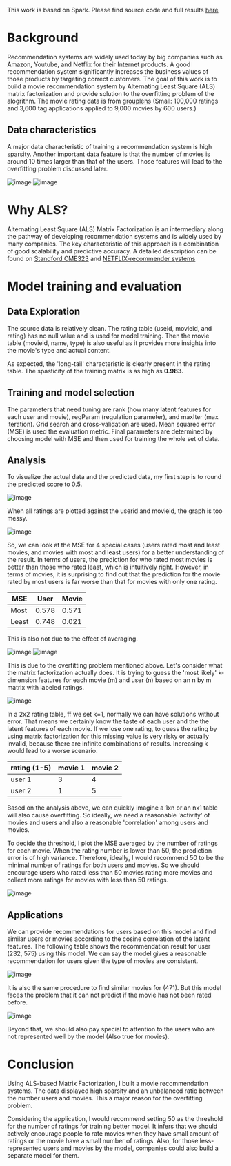 This work is based on Spark. Please find source code and full results [here](https://databricks-prod-cloudfront.cloud.databricks.com/public/4027ec902e239c93eaaa8714f173bcfc/7965635341886967/262132380329106/5164190521743747/latest.html)

# Background

Recommendation systems are widely used today by big companies such as Amazon, Youtube, and Netflix for their Internet products. A good recommendation system significantly increases the business values of those products by targeting correct customers. The goal of this work is to build a movie recommendation system by Alternating Least Square (ALS) matrix factorization and provide solution to the overfitting problem of the alogrithm. The movie rating data is from [grouplens](https://grouplens.org/datasets/movielens/latest/) (Small: 100,000 ratings and 3,600 tag applications applied to 9,000 movies by 600 users.)

## Data characteristics

A major data characteristic of training a recommendation system is high sparsity. Another important data feature is that the number of movies is around 10 times larger than that of the users. Those features will lead to the overfitting problem discussed later.

![image](https://github.com/RuiyunHuang/Movies_Recommendation_System/blob/master/images/user_dis.png)
![image](https://github.com/RuiyunHuang/Movies_Recommendation_System/blob/master/images/movie_dis.png)

# Why ALS?

Alternating Least Square (ALS) Matrix Factorization is an intermediary along the pathway of developing recommendation systems and is widely used by many companies. The key characteristic of this approach is a combination of good scalability and predictive accuracy. A detailed description can be found on [Standford CME323](http://stanford.edu/~rezab/classes/cme323/S15/notes/lec14.pdf) and [NETFLIX-recommender systems](https://datajobs.com/data-science-repo/Recommender-Systems-[Netflix].pdf)

# Model training and evaluation

## Data Exploration

The source data is relatively clean. The rating table (useid, movieid, and rating) has no null value and is used for model training. Then the movie table (movieid, name, type) is also useful as it provides more insights into the movie's type and actual content.

As expected, the 'long-tail' characteristic is clearly present in the rating table. The spasticity of the training matrix is as high as **0.983.**

## Training and model selection

The parameters that need tuning are rank (how many latent features for each user and movie), regParam (regulation parameter), and maxIter (max iteration). Grid search and cross-validation are used. Mean squared error (MSE) is used the evaluation metric. Final parameters are determined by choosing model with MSE and then used for training the whole set of data.

## Analysis

To visualize the actual data and the predicted data, my first step is to round the predicted score to 0.5. 

![image](https://github.com/RuiyunHuang/Movies_Recommendation_System/blob/master/images/rounded_ratings.png)

When all ratings are plotted against the userid and movieid, the graph is too messy. 

![image](https://github.com/RuiyunHuang/Movies_Recommendation_System/blob/master/images/ALL.png)

So, we can look at the MSE for 4 special cases (users rated most and least movies, and movies with most and least users) for a better understanding of the result. In terms of users, the prediction for who rated most movies is better than those who rated least, which is intuitively right. However, in terms of movies, it is surprising to find out that the prediction for the movie rated by most users is far worse than that for movies with only one rating.

| MSE | User  | Movie |
| -- | -- | -- |
| Most | 0.578 | 0.571 |
| Least  | 0.748 | 0.021 |

This is also not due to the effect of averaging. 

![image](https://github.com/RuiyunHuang/Movies_Recommendation_System/blob/master/images/most_by_movies.png)
![image](https://github.com/RuiyunHuang/Movies_Recommendation_System/blob/master/images/least_by_movies.png)

This is due to the overfitting problem mentioned above. Let's consider what the matrix factorization actually does. It is trying to guess the 'most likely' k-dimension features for each movie (m) and user (n) based on an n by m matrix with labeled ratings. 

![image](https://github.com/RuiyunHuang/Movies_Recommendation_System/blob/master/images/Matrix-Factorization.png)

In a 2x2 rating table, ff we set k=1, normally we can have solutions without error. That means we certainly know the taste of each user and the the latent features of each movie. If we lose one rating, to guess the rating by using matrix factorization for this missing value is very risky or actually invalid, because there are infinite combinations of results. Increasing k would lead to a worse scenario.

| rating (1-5) | movie 1 | movie 2 |
| -- | -- | -- |
| user 1 | 3 | 4 |
| user 2 | 1 | 5 |

Based on the analysis above, we can quickly imagine a 1xn or an nx1 table will also cause overfitting. So ideally, we need a reasonable 'activity' of movies and users and also a reasonable 'correlation' among users and movies. 

To decide the threshold, I plot the MSE averaged by the number of ratings for each movie. When the rating number is lower than 50, the prediction error is of high variance. Therefore, ideally, I would recommend 50 to be the minimal number of ratings for both users and movies. So we should encourage users who rated less than 50 movies rating more movies and collect more ratings for movies with less than 50 ratings.

![image](https://github.com/RuiyunHuang/Movies_Recommendation_System/blob/master/images/error_by_movie.png)

## Applications

We can provide recommendations for users based on this model and find similar users or movies according to the cosine correlation of the latent features. The following table shows the recommendation result for user (232, 575) using this model. We can say the model gives a reasonable recommendation for users given the type of movies are consistent.

![image](https://github.com/RuiyunHuang/Movies_Recommendation_System/blob/master/images/recommended_1.png)

It is also the same procedure to find similar movies for (471). But this model faces the problem that it can not predict if the movie has not been rated before.

![image](https://github.com/RuiyunHuang/Movies_Recommendation_System/blob/master/images/recommended.png)

Beyond that, we should also pay special to attention to the users who are not represented well by the model (Also true for movies). 

# Conclusion

Using ALS-based Matrix Factorization, I built a movie recommendation systems. The data displayed high sparsity and an unbalanced ratio between the number users and movies. This a major reason for the overfitting problem. 

Considering the application, I would recommend setting 50 as the threshold for the number of ratings for training better model. It infers that we should actively encourage people to rate movies when they have small amount of ratings or the movie have a small number of ratings. Also, for those less-represented users and movies by the model, companies could also build a separate model for them.
